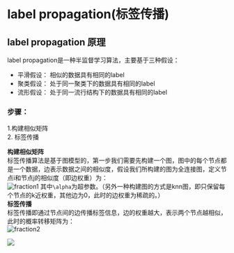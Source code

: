 # label propagation(标签传播)

## label propagation 原理

label propagation是一种半监督学习算法，主要基于三种假设：<br>
- 平滑假设： 相似的数据具有相同的label
- 聚类假设： 处于同一聚类下的数据具有相同的label
- 流形假设： 处于同一流行结构下的数据具有相同的label

### 步骤： <br>
1.构建相似矩阵 <br> 2. 标签传播 <br>

**构建相似矩阵** <br>
标签传播算法是基于图模型的，第一步我们需要先构建一个图，图中的每个节点都是一个数据，边表示数据之间的相似度，假设我们所构建的图为全连接图，定义节点i和节点j的相似度（即边权重）为：<br>
![fraction1](https://github.com/danielgy/TensorFlow_toturial/blob/master/Label_propagation/images/fraction1.png?raw=true)
其中`\alpha`为超参数。（另外一种构建图的方式是knn图，即只保留每个节点的k近权重，其他边为0，此时的边权重为稀疏的。）<br>
**标签传播** <br>
标签传播即通过节点间的边传播标签信息，边的权重越大，表示两个节点越相似，此时的概率转移矩阵为：<br>
![fraction2](https://github.com/danielgy/TensorFlow_toturial/blob/master/Label_propagation/images/fraction2.gif?raw=true) 

![](http://latex.codecogs.com/gif.latex?\\alpha)
